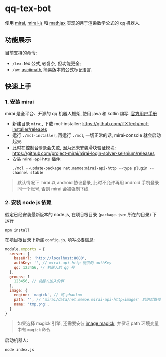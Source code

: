 # qq-tex-bot

使用 [mirai](https://github.com/mamoe/mirai), [mirai-js](https://github.com/Drincann/Mirai-js) 和 [mathjax](http://mathjax.org) 实现的用于渲染数学公式的 qq 机器人.

## 功能展示

目前支持的命令:

- `/tex`: tex 公式, 较复杂, 但功能更全;
- `/am`: [asciimath](https://zmx0142857.gitee.io/note/#math/example/asciimath), 简易版本的公式标记语言.

## 快速上手

### 1. 安装 mirai

mirai 是全平台、开源的 qq 机器人框架, 使用 java 和 kotlin 编写.  [官方用户手册](https://github.com/mamoe/mirai/blob/dev/docs/UserManual.md)

- 新建目录 `mirai`, 下载 mcl-installer: https://github.com/iTXTech/mcl-installer/releases
- 运行 `./mcl-installer`, 再运行 `./mcl`, 一切正常的话, mirai-console
  就会启动起来.
- 此时在控制台登录会失败, 因为还未安装滑块验证模块: https://github.com/project-mirai/mirai-login-solver-selenium/releases
- 安装 mirai-api-http 插件:
  ```shell
  ./mcl --update-package net.mamoe:mirai-api-http --type plugin --channel stable
  ```

> 默认情况下 mirai 以 android 协议登录, 此时不允许再用 android
> 手机登录同一个账号, 否则 mirai 会被强制下线.

### 2. 安装 node js 依赖

假定已经安装最新版本的 node.js, 在项目根目录 (`package.json` 所在的目录) 下运行

```shell
npm install
```

在项目根目录下新建 `config.js`, 填写必要信息:

```js
module.exports = {
  server: {
    baseUrl: 'http://localhost:8080',
    authKey: '', // mirai-api-http 提供的 authKey
    qq: 123456, // 机器人的 qq 号
  },
  groups: [
    123456, // 机器人加入的群
  ],
  image: {
    engine: 'magick', // 或 phantom
    path: '', // 'mirai/data/net.mamoe.mirai-api-http/images' 的绝对路径
    name: 'tmp.png',
  }
}
```

> 如果选择 magick 引擎, 还需要安装 [image magick](https://magick.org), 并保证 path 环境变量中有 `magick` 命令.

启动机器人:

```shell
node index.js
```
